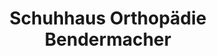 ---
title: "Schuhhaus Orthopädie Bendermacher"
url: /bonn/schuhhaus-orthopaedie-bendermacher/
shop: Schuhe
---